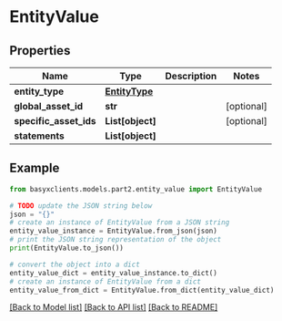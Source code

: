 # EntityValue


## Properties

Name | Type | Description | Notes
------------ | ------------- | ------------- | -------------
**entity_type** | [**EntityType**](EntityType.md) |  | 
**global_asset_id** | **str** |  | [optional] 
**specific_asset_ids** | **List[object]** |  | [optional] 
**statements** | **List[object]** |  | 

## Example

```python
from basyxclients.models.part2.entity_value import EntityValue

# TODO update the JSON string below
json = "{}"
# create an instance of EntityValue from a JSON string
entity_value_instance = EntityValue.from_json(json)
# print the JSON string representation of the object
print(EntityValue.to_json())

# convert the object into a dict
entity_value_dict = entity_value_instance.to_dict()
# create an instance of EntityValue from a dict
entity_value_from_dict = EntityValue.from_dict(entity_value_dict)
```
[[Back to Model list]](../README.md#documentation-for-models) [[Back to API list]](../README.md#documentation-for-api-endpoints) [[Back to README]](../README.md)


